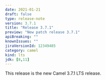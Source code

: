 ```yaml
---
date: 2021-01-21
draft: false
type: release-note
version: 3.7.1
title: "Release 3.7.1"
preview: "New patch release 3.7.1"
apiBreaking: ""
knownIssues: ""
jiraVersionId: 12349485
category: camel
kind: lts
jdk: [8,11]
---
```


This release is the new Camel 3.7.1 LTS release.
